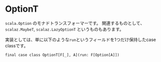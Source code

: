 # OptionT

`scala.Option` のモナドトランスフォーマーです。
関連するものとして、`scalaz.MaybeT`, `scalaz.LazyOptionT` というものもあります。

実装としては、単に以下のような`run`というフィールドを1つだけ保持したcase classです。

```tut:silent
final case class OptionT[F[_], A](run: F[Option[A]])
```
